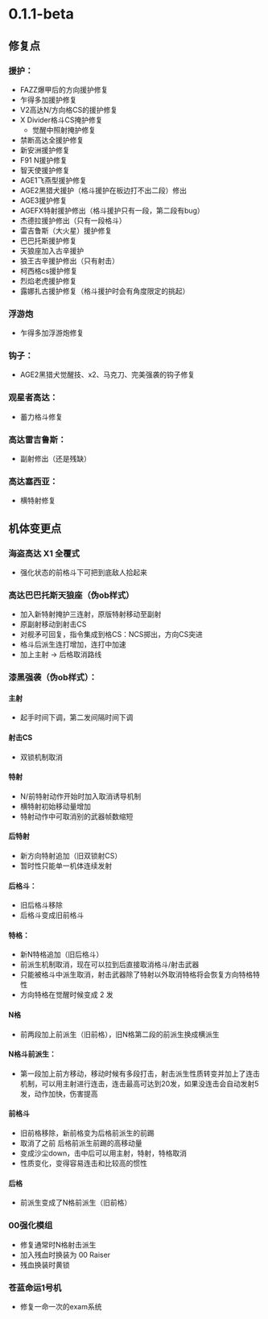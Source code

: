 ﻿---
sidebar_label: 0.1.1-beta
---

# 0.1.1-beta

## 修复点

### 援护：
- FAZZ爆甲后的方向援护修复
- 乍得多加援护修复
- V2高达N/方向格CS的援护修复
- X Divider格斗CS掩护修复
  - 觉醒中照射掩护修复
- 禁断高达全援护修复
- 新安洲援护修复
- F91 N援护修复
- 智天使援护修复
- AGE1飞燕型援护修复
- AGE2黑猎犬援护（格斗援护在板边打不出二段）修出
- AGE3援护修复
- AGEFX特射援护修出（格斗援护只有一段，第二段有bug）
- 杰德拉援护修出（只有一段格斗）
- 雷吉鲁斯（大火星）援护修复
- 巴巴托斯援护修复
- 天狼座加入古辛援护
- 狼王古辛援护修出（只有射击）
- 柯西格cs援护修复
- 烈焰老虎援护修复
- 露娜扎古援护修复（格斗援护时会有角度限定的挑起）

### 浮游炮
- 乍得多加浮游炮修复

### 钩子：
- AGE2黑猎犬觉醒技、x2、马克刀、完美强袭的钩子修复

### 观星者高达：
- 蓄力格斗修复

### 高达雷吉鲁斯：
- 副射修出（还是残缺）

### 高达塞西亚：
- 横特射修复

## 机体变更点

### 海盗高达 X1 全覆式
- 强化状态的前格斗下可把到底敌人拾起来

### 高达巴巴托斯天狼座（伪ob样式）
- 加入新特射掩护三连射，原版特射移动至副射
- 原副射移动到射击CS
- 对舰矛可回复，指令集成到格CS：NCS掷出，方向CS突进
- 格斗后派生连打增加，连打中加速
- 加上主射 -> 后格取消路线

### 漆黑强袭（伪ob样式）：
#### 主射
- 起手时间下调，第二发间隔时间下调

#### 射击CS
- 双锁机制取消

#### 特射
- N/前特射动作开始时加入取消诱导机制
- 横特射初始移动量增加
- 特射动作中可取消别的武器帧数缩短

#### 后特射
- 新方向特射追加（旧双锁射CS）
- 暂时性只能单一机体连续发射

#### 后格斗：
- 旧后格斗移除
- 后格斗变成旧前格斗

#### 特格：
- 新N特格追加（旧后格斗）
- 前派生机制取消，现在可以拉到后直接取消格斗/射击武器
- 只能被格斗中派生取消，射击武器除了特射以外取消特格将会恢复方向特格特性
- 方向特格在觉醒时候变成 2 发

#### N格
- 前两段加上前派生（旧前格），旧N格第二段的前派生换成横派生

#### N格斗前派生：
- 第一段加上前方移动，移动时候有多段打击，射击派生性质转变并加上了连击机制，可以用主射进行连击，连击最高可达到20发，如果没连击会自动发射5发，动作加快，伤害提高

#### 前格斗
- 旧前格移除，新前格变为后格前派生的前踢
- 取消了之前 后格前派生前踢的高移动量
- 变成沙尘down，击中后可以用主射，特射，特格取消
- 性质变化，变得容易连击和比较高的惯性

#### 后格
- 前派生变成了N格前派生（旧前格）

### 00强化模组
- 修复通常时N格射击派生
- 加入残血时换装为 00 Raiser 
- 残血换装时黄锁

### 苍蓝命运1号机
- 修复一命一次的exam系统
